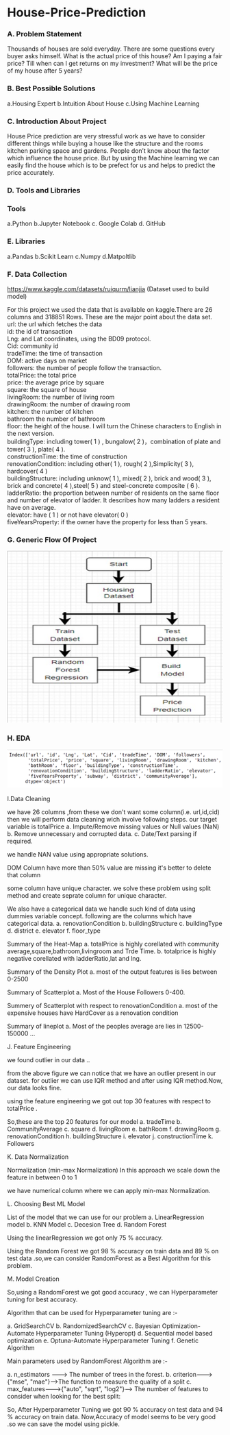 # House-Price-Prediction

### A. Problem Statement

Thousands of houses are sold everyday. There are some questions every buyer asks himself. What is the actual price of this house? Am I paying a fair price? Till when can I get returns on my investment? What will be the price of my house after 5 years?


### B. Best Possible Solutions

a.Housing Expert
b.Intuition About House
c.Using Machine Learning

### C. Introduction About Project

House Price prediction are very stressful work as we have to consider different things while buying a house like the structure and the rooms kitchen parking space and gardens. People don’t know about the factor which influence the house price. But by using the Machine learning we can easily find the house which is to be prefect for us and helps to predict the price accurately.

### D. Tools and Libraries

### Tools

a.Python
b.Jupyter Notebook
c. Google Colab
d. GitHub

### E. Libraries

a.Pandas
b.Scikit Learn
c.Numpy
d.Matpoltlib

### F. Data Collection

https://www.kaggle.com/datasets/ruiqurm/lianjia    (Dataset used to build model)

For this project we used the data that is available on kaggle.There are 26 columns and 318851 Rows. These are the major point about the data set.<br>
url: the url which fetches the data<br>
id: the id of transaction<br>
Lng: and Lat coordinates, using the BD09 protocol.<br>
Cid: community id<br>
tradeTime: the time of transaction<br>
DOM: active days on market<br>
followers: the number of people follow the transaction.<br>
totalPrice: the total price<br>
price: the average price by square<br>
square: the square of house<br>
livingRoom: the number of living room<br>
drawingRoom: the number of drawing room<br>
kitchen: the number of kitchen<br>
bathroom the number of bathroom<br>
floor: the height of the house. I will turn the Chinese characters to English in the next version.<br>
buildingType: including tower( 1 ) , bungalow( 2 )，combination of plate and tower( 3 ), plate( 4 ).<br>
constructionTime: the time of construction<br>
renovationCondition: including other( 1 ), rough( 2 ),Simplicity( 3 ), hardcover( 4 )<br>
buildingStructure: including unknow( 1 ), mixed( 2 ), brick and wood( 3 ), brick and concrete( 4 ),steel( 5 ) and steel-concrete composite ( 6 ).<br>
ladderRatio: the proportion between number of residents on the same floor and number of elevator of ladder. It describes how many ladders a resident have on average.<br>
elevator: have ( 1 ) or not have elevator( 0 )<br>
fiveYearsProperty: if the owner have the property for less than 5 years.<br>

### G. Generic Flow Of Project
![](https://github.com/Yash-Parwani/House-Price-Prediction/blob/main/new/18.png)

### H. EDA
![](https://github.com/Yash-Parwani/House-Price-Prediction/blob/main/new/1.png)


I.Data Cleaning

we have 26 columns ,from these we don't want some column(i.e. url,id,cid) then we will perform data cleaning wich involve following steps. our target variable is totalPrice
a. Impute/Remove missing values or Null values (NaN)
b. Remove unnecessary and corrupted data.
c. Date/Text parsing if required.


we handle NAN value using appropriate solutions.


DOM Column have more than 50% value are missing it's better to delete that column


some column have unique character. we solve these problem using split method and create seprate column for unique character.

We also have a categorical data we handle such kind of data using dummies variable concept. following are the columns which have categorical data.
a. renovationCondition
b. buildingStructure
c. buildingType
d. district
e. elevator
f. floor_type


Summary of the Heat-Map
a. totalPrice is highly corellated with community average,square,bathroom,livingroom and Trde Time.
b. totalprice is highly negative corellated with ladderRatio,lat and lng.


Summary of the Density Plot
a. most of the output features is lies between 0-2500


Summary of Scatterplot
a. Most of the House Followers 0-400.


Summery of Scatterplot with respect to renovationCondition
a. most of the expensive houses have HardCover as a renovation condition


Summary of lineplot
a. Most of the peoples average are lies in 12500-150000 ...


J. Feature Engineering

we found outlier in our data ..


from the above figure we can notice that we have an outlier present in our dataset.
for outlier we can use IQR method and after using IQR method.Now, our data looks fine. 

using the feature engineering we got out top 30 features with respect to totalPrice . 

So,these are the top 20 features for our model
a. tradeTime
b. CommunityAverage
c. square
d. livingRoom
e. bathRoom
f. drawingRoom
g. renovationCondition
h. buildingStructure
i. elevator
j. constructionTime
k. Followers

K. Data Normalization

Normalization (min-max Normalization)
In this approach we scale down the feature in between 0 to 1

we have numerical column where we can apply min-max Normalization.


L. Choosing Best ML Model

List of the model that we can use for our problem
a. LinearRegression model
b. KNN Model
c. Decesion Tree
d. Random Forest


Using the linearRegression we got only 75 % accuracy.


Using the Random Forest we got 98 % accuracy on train data and 89 % on test data .so,we can consider RandomForest as a Best Algorithm for this problem.

M. Model Creation

So,using a RandomForest we got good accuracy , we can Hyperparameter tuning for best accuracy.

Algorithm that can be used for Hyperparameter tuning are :-

a. GridSearchCV
b. RandomizedSearchCV
c. Bayesian Optimization-Automate Hyperparameter Tuning (Hyperopt)
d. Sequential model based optimization
e. Optuna-Automate Hyperparameter Tuning
f. Genetic Algorithm

Main parameters used by RandomForest Algorithm are :-

a. n_estimators ---> The number of trees in the forest.
b. criterion--->{"mse", "mae"}-->The function to measure the quality of a split
c. max_features--->{"auto", "sqrt", "log2"}--> The number of features to consider when looking for the best split:

So, After Hyperparameter Tuning we got 90 % accuracy on test data and 94 % accuracy on train data. 
Now,Accuracy of model seems to be very good .so we can save the model using pickle.
